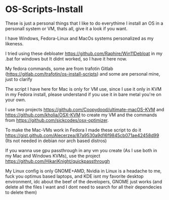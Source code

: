 # OS-Scripts-Install
These is just a personal things that I like to do everythime I install an OS in a personall system or VM, thats all, give it a look if you want.

I have Windows, Fedora-Linux and MacOs systems personalized as my likeness.

I tried using these debloater https://github.com/Raphire/Win11Debloat in my .bat for windows but It didnt worked, so I have it here now.

My fedora commands, some are from trafotin Gitlab (https://gitlab.com/trafotin/os-install-scripts) and some are personal mine, just to clarify

The script I have here for Mac is only for VM use, since I use it only in KVM in my Fedora install, please understand if you use it in bare metal you're on your own.

I use two projects https://github.com/Coopydood/ultimate-macOS-KVM and https://github.com/kholia/OSX-KVM to create my VM and the commands from https://github.com/sickcodes/osx-optimizer.

To make the Mac-VMs work in Fedora I made these script to do it https://gist.github.com/Alecerzea/87a9530a9d16f9845cb071ae42458d99 (Its not needed in debian nor arch based distros)

If you wanna use gpu passthrough in any vm you create (As I use both in my Mac and Windows KVMs), use the project https://github.com/HikariKnight/quickpassthrough

My Linux config is only GNOME+AMD, Nvidia in Linux is a headache to me, fuck you optimus based laptops, and KDE isnt my favorite desktop environment, idc about the beef of the developers, GNOME just works (and delete all the files I want and I dont need to search for all their dependecies to delete them)
